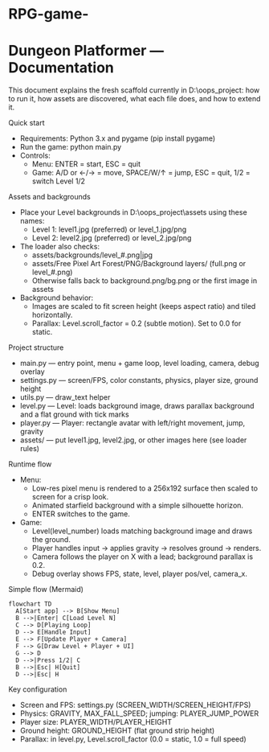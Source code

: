 # RPG-game-

# Dungeon Platformer — Documentation

This document explains the fresh scaffold currently in D:\oops_project: how to run it, how assets are discovered, what each file does, and how to extend it.

Quick start
- Requirements: Python 3.x and pygame (pip install pygame)
- Run the game: python main.py
- Controls:
  - Menu: ENTER = start, ESC = quit
  - Game: A/D or ←/→ = move, SPACE/W/↑ = jump, ESC = quit, 1/2 = switch Level 1/2

Assets and backgrounds
- Place your Level backgrounds in D:\oops_project\assets using these names:
  - Level 1: level1.jpg (preferred) or level_1.jpg/png
  - Level 2: level2.jpg (preferred) or level_2.jpg/png
- The loader also checks:
  - assets/backgrounds/level_#.png|jpg
  - assets/Free Pixel Art Forest/PNG/Background layers/ (full.png or level_#.png)
  - Otherwise falls back to background.png/bg.png or the first image in assets
- Background behavior:
  - Images are scaled to fit screen height (keeps aspect ratio) and tiled horizontally.
  - Parallax: Level.scroll_factor = 0.2 (subtle motion). Set to 0.0 for static.

Project structure
- main.py — entry point, menu + game loop, level loading, camera, debug overlay
- settings.py — screen/FPS, color constants, physics, player size, ground height
- utils.py — draw_text helper
- level.py — Level: loads background image, draws parallax background and a flat ground with tick marks
- player.py — Player: rectangle avatar with left/right movement, jump, gravity
- assets/ — put level1.jpg, level2.jpg, or other images here (see loader rules)

Runtime flow
- Menu:
  - Low-res pixel menu is rendered to a 256x192 surface then scaled to screen for a crisp look.
  - Animated starfield background with a simple silhouette horizon.
  - ENTER switches to the game.
- Game:
  - Level(level_number) loads matching background image and draws the ground.
  - Player handles input → applies gravity → resolves ground → renders.
  - Camera follows the player on X with a lead; background parallax is 0.2.
  - Debug overlay shows FPS, state, level, player pos/vel, camera_x.

Simple flow (Mermaid)
```mermaid
flowchart TD
  A[Start app] --> B[Show Menu]
  B -->|Enter| C[Load Level N]
  C --> D[Playing Loop]
  D --> E[Handle Input]
  E --> F[Update Player + Camera]
  F --> G[Draw Level + Player + UI]
  G --> D
  D -->|Press 1/2| C
  B -->|Esc| H[Quit]
  D -->|Esc| H
```

Key configuration
- Screen and FPS: settings.py (SCREEN_WIDTH/SCREEN_HEIGHT/FPS)
- Physics: GRAVITY, MAX_FALL_SPEED; jumping: PLAYER_JUMP_POWER
- Player size: PLAYER_WIDTH/PLAYER_HEIGHT
- Ground height: GROUND_HEIGHT (flat ground strip height)
- Parallax: in level.py, Level.scroll_factor (0.0 = static, 1.0 = full speed)
